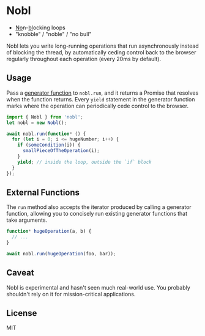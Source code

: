 # Nobl
* <ins>No</ins>n-<ins>bl</ins>ocking loops
* "knobble" / "noble" / "no bull"

Nobl lets you write long-running operations that run asynchronously instead of blocking the thread, by automatically ceding control back to the browser regularly throughout each operation (every 20ms by default).

## Usage

Pass a [generator function](https://developer.mozilla.org/en-US/docs/Web/JavaScript/Reference/Operators/function*) to `nobl.run`, and it returns a Promise that resolves when the function returns. Every `yield` statement in the generator function marks where the operation can periodically cede control to the browser.

```javascript
import { Nobl } from 'nobl';
let nobl = new Nobl();

await nobl.run(function* () {
  for (let i = 0; i <= hugeNumber; i++) {
    if (someCondition(i)) {
      smallPieceOfTheOperation(i);
    }
    yield; // inside the loop, outside the `if` block
  }
});
```

## External Functions

The `run` method also accepts the iterator produced by calling a generator function, allowing you to concisely run existing generator functions that take arguments.

```javascript
function* hugeOperation(a, b) {
  // ...
}

await nobl.run(hugeOperation(foo, bar));
```

## Caveat
Nobl is experimental and hasn't seen much real-world use. You probably shouldn't rely on it for mission-critical applications.

## License
MIT
